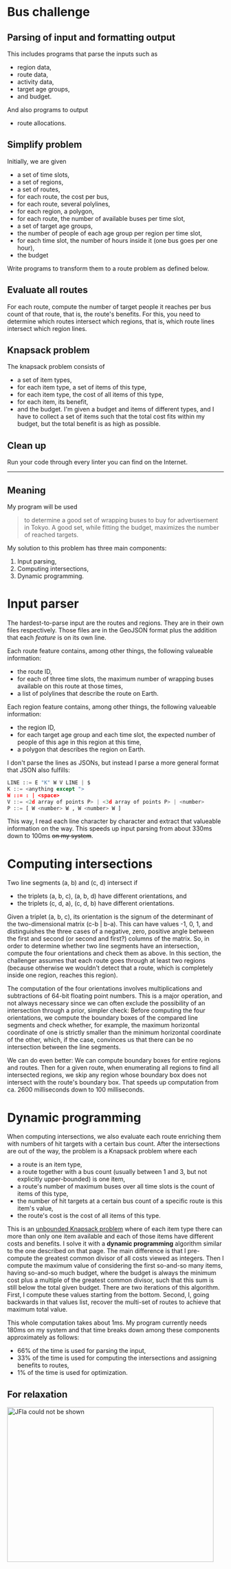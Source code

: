 # Bus challenge

## Parsing of input and formatting output
This includes programs that parse the inputs such as
* region data,
* route data,
* activity data,
* target age groups,
* and budget.

And also programs to output
* route allocations.

## Simplify problem
Initially, we are given
* a set of time slots,
* a set of regions,
* a set of routes,
* for each route, the cost per bus,
* for each route, several polylines,
* for each region, a polygon,
* for each route, the number of available buses per time slot,
* a set of target age groups,
* the number of people of each age group per region per time slot,
* for each time slot, the number of hours inside it (one bus goes per one hour),
* the budget

Write programs to transform them to a route problem as defined below.

## Evaluate all routes
For each route, compute the number of target people it reaches per bus count of that route, that is, the route's benefits. For this, you need to determine which routes intersect which regions, that is, which route lines intersect which region lines.

## Knapsack problem
The knapsack problem consists of
* a set of item types,
* for each item type, a set of items of this type,
* for each item type, the cost of all items of this type,
* for each item, its benefit,
* and the budget.
I'm given a budget and items of different types, and I have to collect a set of items such that the total cost fits within my budget, but the total benefit is as high as possible.

## Clean up
Run your code through every linter you can find on the Internet.

***

## Meaning
My program will be used
> to determine a good set of wrapping buses to buy for advertisement in Tokyo. A good set, while fitting the budget, maximizes the number of reached targets.

My solution to this problem has three main components:
1. Input parsing,
2. Computing intersections,
3. Dynamic programming.

# Input parser
The hardest-to-parse input are the routes and regions. They are in their own files respectively. Those files are in the GeoJSON format plus the addition that each *feature* is on its own line.

Each route feature contains, among other things, the following valueable information:
* the route ID,
* for each of three time slots, the maximum number of wrapping buses available on this route at those times,
* a list of polylines that describe the route on Earth.

Each region feature contains, among other things, the following valueable information:
* the region ID,
* for each target age group and each time slot, the expected number of people of this age in this region at this time,
* a polygon that describes the region on Earth.

I don't parse the lines as JSONs, but instead I parse a more general format that JSON also fulfills:
```python
LINE ::= E "K" W V LINE | $
K ::= <anything except ">
W ::= : | <space>
V ::= <2d array of points P> | <3d array of points P> | <number>
P ::= [ W <number> W , W <number> W ]
```

This way, I read each line character by character and extract that valueable information on the way. This speeds up input parsing from about 330ms down to 100ms ~~on my system~~.

Computing intersections
===============================
Two line segments (a, b) and (c, d) intersect if
* the triplets (a, b, c), (a, b, d) have different orientations, and
* the triplets (c, d, a), (c, d, b) have different orientations.

Given a triplet (a, b, c), its orientation is the signum of the determinant of the two-dimensional matrix (c-b | b-a). This can have values -1, 0, 1, and distinguishes the three cases of a negative, zero, positive angle between the first and second (or second and first?) columns of the matrix. So, in order to determine whether two line segments have an intersection, compute the four orientations and check them as above. In this section, the challenger assumes that each route goes through at least two regions (because otherwise we wouldn't detect that a route, which is completely inside one region, reaches this region).

The computation of the four orientations involves multiplications and subtractions of 64-bit floating point numbers. This is a major operation, and not always necessary since we can often exclude the possibility of an intersection through a prior, simpler check: Before computing the four orientations, we compute the boundary boxes of the compared line segments and check whether, for example, the maximum horizontal coordinate of one is strictly smaller than the minimum horizontal coordinate of the other, which, if the case, convinces us that there can be no intersection between the line segments.

We can do even better: We can compute boundary boxes for entire regions and routes. Then for a given route, when enumerating all regions to find all intersected regions, we skip any region whose boundary box does not intersect with the route's boundary box. That speeds up computation from ca. 2600 milliseconds down to 100 milliseconds.

# Dynamic programming
When computing intersections, we also evaluate each route enriching them with numbers of hit targets with a certain bus count. After the intersections are out of the way, the problem is a Knapsack problem where each
* a route is an item type,
* a route together with a bus count (usually between 1 and 3, but not explicitly upper-bounded) is one item,
* a route's number of maximum buses over all time slots is the count of items of this type,
* the number of hit targets at a certain bus count of a specific route is this item's value,
* the route's cost is the cost of all items of this type.

This is an [unbounded Knapsack problem](https://en.wikipedia.org/wiki/Knapsack_problem) where of each item type there can more than only one item available and each of those items have different costs and benefits. I solve it with a **dynamic programming** algorithm similar to the one described on that page. The main difference is that I pre-compute the greatest common divisor of all costs viewed as integers. Then I compute the maximum value of considering the first so-and-so many items, having so-and-so much budget, where the budget is always the minimum cost plus a multiple of the greatest common divisor, such that this sum is still below the total given budget. There are two iterations of this algorithm. First, I compute these values starting from the bottom. Second, I, going backwards in that values list, recover the multi-set of routes to achieve that maximum total value.

This whole computation takes about 1ms. My program currently needs 180ms on my system and that time breaks down among these components approximately as follows:
* 66% of the time is used for parsing the input,
* 33% of the time is used for computing the intersections and assigning benefits to routes,
* 1% of the time is used for optimization.

For relaxation
--------------------
<a href="http://www.youtube.com/watch?feature=player_embedded&v=3ipEq9m1vgo
" target="_blank"><img src="http://img.youtube.com/vi/3ipEq9m1vgo/0.jpg"
alt="JFla could not be shown" width="480" height="360" border="0" /></a>

